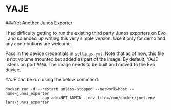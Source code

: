 # YAJE
###Yet Another Junos Exporter

I had difficulty getting to run the existing third party Junos exporters on Evo
, and so ended up writing this very simple version. Use it only for demo and any
contributions are welcome.
 
Pass in the device credentials in `settings.yml`. Note that as of now, this file
is not volume mounted but added as part of the image. By default, YAJE listens on
port `3000`. The image needs to be built and moved to the Evo device.


YAJE can be run using the below command:
```
docker run -d --restart unless-stopped --network=host --name=junos_exporter
              --cap-add=NET_ADMIN --env-file=/run/docker/jnet.env lara/junos_exporter
```
